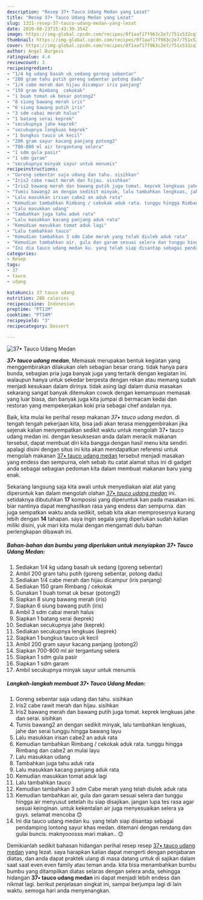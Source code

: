 ```yaml
---
description: "Resep 37• Tauco Udang Medan yang Lezat"
title: "Resep 37• Tauco Udang Medan yang Lezat"
slug: 1331-resep-37-tauco-udang-medan-yang-lezat
date: 2020-08-23T15:43:39.354Z
image: https://img-global.cpcdn.com/recipes/0f1aaf17f963c2e7/751x532cq70/37•-tauco-udang-medan-foto-resep-utama.jpg
thumbnail: https://img-global.cpcdn.com/recipes/0f1aaf17f963c2e7/751x532cq70/37•-tauco-udang-medan-foto-resep-utama.jpg
cover: https://img-global.cpcdn.com/recipes/0f1aaf17f963c2e7/751x532cq70/37•-tauco-udang-medan-foto-resep-utama.jpg
author: Angel Burgess
ratingvalue: 4.4
reviewcount: 3
recipeingredient:
- "1/4 kg udang basah uk sedang goreng sebentar"
- "200 gram tahu putih goreng sebentar potong dadu"
- "1/4 cabe merah dan hijau dicampur iris panjang"
- "150 gram Rimbang  cekokak"
- "1 buah tomat uk besar potong2"
- "8 siung bawang merah iris"
- "6 siung bawang putih iris"
- "3 sdm cabai merah halus"
- "1 batang serai keprek"
- "secukupnya jahe keprek"
- "secukupnya lengkuas keprek"
- "1 bungkus tauco uk kecil"
- "200 gram sayur kacang panjang potong2"
- "700-800 ml air tergantung selera"
- "1 sdm gula pasir"
- "1 sdm garam"
- "secukupnya minyak sayur untuk menumis"
recipeinstructions:
- "Goreng sebentar saja udang dan tahu. sisihkan"
- "Iris2 cabe rawit merah dan hijau. sisihkan"
- "Iris2 bawang merah dan bawang putih juga tomat. keprek lengkuas jahe dan serai. sisihkan"
- "Tumis bawang2 an dengan sedikit minyak, lalu tambahkan lengkuas, jahe dan serai tunggu hingga bawang layu"
- "Lalu masukkan irisan cabe2 an aduk rata"
- "Kemudian tambahkan Rimbang / cekokak aduk rata. tunggu hingga Rimbang dan cabe2 an mulai layu"
- "Lalu masukkan udang"
- "Tambahkan juga tahu aduk rata"
- "Lalu masukkan kacang panjang aduk rata"
- "Kemudian masukkan tomat aduk lagi"
- "Lalu tambahkan tauco"
- "Kemudian tambahkan 3 sdm Cabe merah yang telah diulek aduk rata"
- "Kemudian tambahkan air, gula dan garam sesuai selera dan tunggu hingga air menyusut setelah itu siap disajikan. jangan lupa tes rasa agar sesuai keinginan. untuk kekentalan air juga menyesuaikan selera ya guys. selamat mencoba 😊"
- "Ini dia tauco udang medan ku. yang telah siap disantap sebagai pendamping lontong sayur khas medan. ditemani dengan rendang dan gulai buncis. maknyooosss mari makan.. 😊"
categories:
- Resep
tags:
- 37
- tauco
- udang

katakunci: 37 tauco udang 
nutrition: 208 calories
recipecuisine: Indonesian
preptime: "PT11M"
cooktime: "PT34M"
recipeyield: "3"
recipecategory: Dessert

---
```



![37• Tauco Udang Medan](https://img-global.cpcdn.com/recipes/0f1aaf17f963c2e7/751x532cq70/37•-tauco-udang-medan-foto-resep-utama.jpg)

<b><i>37• tauco udang medan</i></b>, Memasak merupakan bentuk kegiatan yang menggembirakan dilakukan oleh sebagian besar orang. tidak hanya para bunda, sebagian pria juga banyak juga yang tertarik dengan kegiatan ini. walaupun hanya untuk sekedar berpesta dengan rekan atau memang sudah menjadi kesukaan dalam dirinya. tidak asing lagi dalam dunia masakan sekarang sangat banyak ditemukan cowok dengan kemampuan memasak yang luar biasa, dan banyak juga kita jumpai di bermacam kedai dan restoran yang mempekerjakan koki pria sebagai chef andalan nya.

Baik, kita mulai ke perihal resep makanan <i>37• tauco udang medan</i>. di tengah tengah pekerjaan kita, bisa jadi akan terasa menggembirakan jika sejenak kalian menyempatkan sedikit waktu untuk mengolah 37• tauco udang medan ini. dengan kesuksesan anda dalam meracik makanan tersebut, dapat membuat diri kita bangga dengan hasil menu kita sendiri. apalagi disini dengan situs ini kita akan mendapatkan referensi untuk mengolah makanan <u>37• tauco udang medan</u> tersebut menjadi masakan yang endess dan sempurna, oleh sebab itu catat alamat situs ini di gadget anda sebagai sebagian pedoman kita dalam membuat makanan baru yang enak.




Sekarang langsung saja kita awali untuk menyediakan alat alat yang diperuntuk kan dalam mengolah olahan <u><i>37• tauco udang medan</i></u> ini. setidaknya dibutuhkan <b>17</b> komposisi yang diperuntuk kan pada masakan ini. biar nantinya dapat menghasilkan rasa yang endess dan sempurna. dan juga sempatkan waktu anda sedikit, sebab kita akan memprosesnya kurang lebih dengan <b>14</b> tahapan. saya ingin segala yang diperlukan sudah kalian miliki disini, yuk mari kita mulai dengan mengamati dulu bahan perlengkapan dibawah ini.

<!--inarticleads1-->

##### Bahan-bahan dan bumbu yang diperlukan untuk menyiapkan 37• Tauco Udang Medan:

1. Sediakan 1/4 kg udang basah uk sedang (goreng sebentar)
1. Ambil 200 gram tahu putih (goreng sebentar, potong dadu)
1. Sediakan 1/4 cabe merah dan hijau dicampur (iris panjang)
1. Sediakan 150 gram Rimbang / cekokak
1. Gunakan 1 buah tomat uk besar (potong2)
1. Siapkan 8 siung bawang merah (iris)
1. Siapkan 6 siung bawang putih (iris)
1. Ambil 3 sdm cabai merah halus
1. Siapkan 1 batang serai (keprek)
1. Sediakan secukupnya jahe (keprek)
1. Sediakan secukupnya lengkuas (keprek)
1. Siapkan 1 bungkus tauco uk kecil
1. Ambil 200 gram sayur kacang panjang (potong2)
1. Siapkan 700-800 ml air tergantung selera
1. Siapkan 1 sdm gula pasir
1. Siapkan 1 sdm garam
1. Ambil secukupnya minyak sayur untuk menumis




<!--inarticleads2-->

##### Langkah-langkah membuat 37• Tauco Udang Medan:

1. Goreng sebentar saja udang dan tahu. sisihkan
1. Iris2 cabe rawit merah dan hijau. sisihkan
1. Iris2 bawang merah dan bawang putih juga tomat. keprek lengkuas jahe dan serai. sisihkan
1. Tumis bawang2 an dengan sedikit minyak, lalu tambahkan lengkuas, jahe dan serai tunggu hingga bawang layu
1. Lalu masukkan irisan cabe2 an aduk rata
1. Kemudian tambahkan Rimbang / cekokak aduk rata. tunggu hingga Rimbang dan cabe2 an mulai layu
1. Lalu masukkan udang
1. Tambahkan juga tahu aduk rata
1. Lalu masukkan kacang panjang aduk rata
1. Kemudian masukkan tomat aduk lagi
1. Lalu tambahkan tauco
1. Kemudian tambahkan 3 sdm Cabe merah yang telah diulek aduk rata
1. Kemudian tambahkan air, gula dan garam sesuai selera dan tunggu hingga air menyusut setelah itu siap disajikan. jangan lupa tes rasa agar sesuai keinginan. untuk kekentalan air juga menyesuaikan selera ya guys. selamat mencoba 😊
1. Ini dia tauco udang medan ku. yang telah siap disantap sebagai pendamping lontong sayur khas medan. ditemani dengan rendang dan gulai buncis. maknyooosss mari makan.. 😊




Demikianlah sedikit bahasan hidangan perihal resep resep <u>37• tauco udang medan</u> yang lezat. saya harapkan kalian dapat mengerti dengan penjabaran diatas, dan anda dapat praktek ulang di masa datang untuk di sajikan dalam saat saat even even family atau teman anda. kita bisa menambahkan bumbu bumbu yang ditampilkan diatas selaras dengan selera anda, sehingga hidangan <b>37• tauco udang medan</b> ini dapat menjadi lebih endess dan nikmat lagi. berikut penjelasan singkat ini, sampai berjumpa lagi di lain waktu. semoga hari anda menyenangkan.
